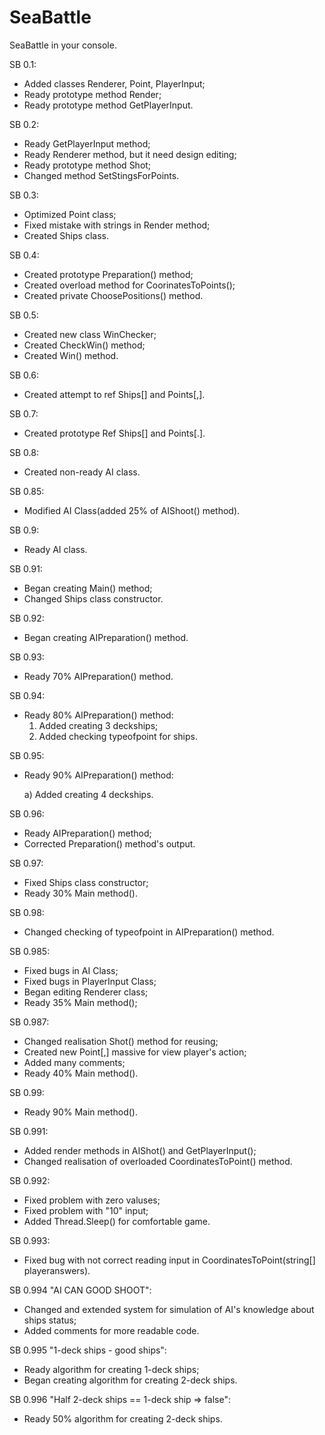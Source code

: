 # SeaBattle
SeaBattle in your console.

SB 0.1:
* Added classes Renderer, Point, PlayerInput;
* Ready prototype method Render;
* Ready prototype method GetPlayerInput.

SB 0.2:
* Ready GetPlayerInput method;
* Ready Renderer method, but it need design editing;
* Ready prototype method Shot;
* Changed method SetStingsForPoints.

SB 0.3:
* Optimized Point class;
* Fixed mistake with strings in Render method;
* Created Ships class.

SB 0.4:
* Created prototype Preparation() method;
* Created overload method for CoorinatesToPoints();
* Created private ChoosePositions() method.

SB 0.5:
* Created new class WinChecker;
* Created CheckWin() method;
* Created Win() method.

SB 0.6:
* Created attempt to ref Ships[] and Points[,].

SB 0.7:
* Created prototype Ref Ships[] and Points[.].

SB 0.8:
* Created non-ready AI class.

SB 0.85:
* Modified AI Class(added 25% of AIShoot() method).

SB 0.9:
* Ready AI class.

SB 0.91:
* Began creating Main() method;
* Changed Ships class constructor.

SB 0.92:
* Began creating AIPreparation() method.

SB 0.93:
* Ready 70% AIPreparation() method.

SB 0.94:
* Ready 80% AIPreparation() method:
  1) Added creating 3 deckships;
  2) Added checking typeofpoint for ships.

SB 0.95:
* Ready 90% AIPreparation() method:
   
   a) Added creating 4 deckships.
   
SB 0.96:
* Ready AIPreparation() method;
* Corrected Preparation() method's output.

SB 0.97:
* Fixed Ships class constructor;
* Ready 30% Main method(). 

SB 0.98:
* Changed checking of typeofpoint in AIPreparation() method.

SB 0.985:
* Fixed bugs in AI Class;
* Fixed bugs in PlayerInput Class;
* Began editing Renderer class;
* Ready 35% Main method();

SB 0.987:
* Changed realisation Shot() method for reusing;
* Created new Point[,] massive for view player's action;
* Added many comments;
* Ready 40% Main method().

SB 0.99:
* Ready 90% Main method().

SB 0.991:
* Added render methods in AIShot() and GetPlayerInput();
* Changed realisation of overloaded CoordinatesToPoint() method.

SB 0.992:
* Fixed problem with zero valuses;
* Fixed problem with "10" input;
* Added Thread.Sleep() for comfortable game.

SB 0.993:
* Fixed bug with not correct reading input in CoordinatesToPoint(string[] playeranswers).

SB 0.994 "AI CAN GOOD SHOOT":
* Changed and extended system for simulation of AI's knowledge about ships status;
* Added comments for more readable code.

SB 0.995 "1-deck ships - good ships":
* Ready algorithm for creating 1-deck ships;
* Began creating algorithm for creating 2-deck ships.

SB 0.996 "Half 2-deck ships == 1-deck ship => false":
* Ready 50% algorithm for creating 2-deck ships.
